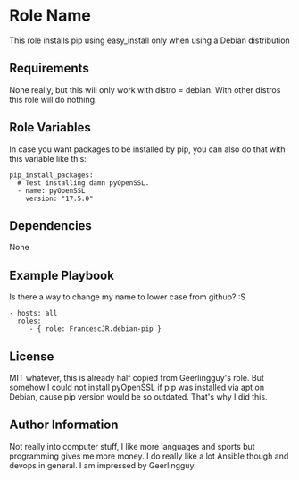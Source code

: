Role Name
=========

This role installs pip using easy_install only when using a Debian distribution

Requirements
------------

None really, but this will only work with distro = debian. With other distros this role will do nothing.

Role Variables
--------------

In case you want packages to be installed by pip, you can also do that with this variable like this: 

    pip_install_packages:
      # Test installing damn pyOpenSSL.
      - name: pyOpenSSL
        version: "17.5.0"

Dependencies
------------

None

Example Playbook
----------------

Is there a way to change my name to lower case from github? :S

    - hosts: all
      roles:
         - { role: FrancescJR.debian-pip }

License
-------

MIT whatever, this is already half copied from Geerlingguy's role. But somehow I could not install pyOpenSSL if
pip was installed via apt on Debian, cause pip version would be so outdated. That's why I did this.

Author Information
------------------

Not really into computer stuff, I like more languages and sports but programming gives me more money. 
I do really like a lot Ansible though and devops in general. I am impressed by Geerlingguy.

